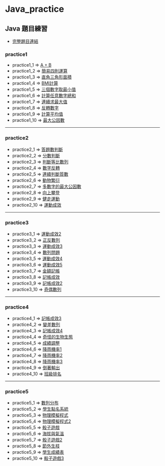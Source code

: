 # Java_practice
## Java 題目練習
* [完整題目連結](http://engineertraining.programmer101.org/problem)

### practice1
* practice1_1 => [A + B](http://engineertraining.programmer101.org/problem/ot0001)
* practice1_2 => [簡易四則運算](http://engineertraining.programmer101.org/problem/ot0002)
* practice1_3 => [直角三角形面積](http://engineertraining.programmer101.org/problem/ot0003)
* practice1_4 => [BMI計算](http://engineertraining.programmer101.org/problem/ot0004)
* practice1_5 => [三個數字取最小值](http://engineertraining.programmer101.org/problem/ot0005)
* practice1_6 => [計算任意數字總和](http://engineertraining.programmer101.org/problem/ot0006)
* practice1_7 => [連續求最大值](http://engineertraining.programmer101.org/problem/ot0007)
* practice1_8 => [反轉數字](http://engineertraining.programmer101.org/problem/ot0008)
* practice1_9 => [計算平均值](http://engineertraining.programmer101.org/problem/ot0009)
* practice1_10 => [最大公因數](http://engineertraining.programmer101.org/problem/ot0010)

---

### practice2
* practice2_1 => [答題數判斷](http://engineertraining.programmer101.org/problem/st101)
* practice2_2 => [分數判斷](http://engineertraining.programmer101.org/problem/st102)
* practice2_3 => [判斷等比數列](http://engineertraining.programmer101.org/problem/st103)
* practice2_4 => [數字反轉](http://engineertraining.programmer101.org/problem/st104)
* practice2_5 => [連續判斷質數](http://engineertraining.programmer101.org/problem/st105)
* practice2_6 => [動物繁衍](http://engineertraining.programmer101.org/problem/st106)
* practice2_7 => [多數字的最大公因數](http://engineertraining.programmer101.org/problem/st107)
* practice2_8 => [向上攀登](http://engineertraining.programmer101.org/problem/st108)
* practice2_9 => [健走運動](http://engineertraining.programmer101.org/problem/ft7101)
* practice2_10 => [運動成效](http://engineertraining.programmer101.org/problem/ft7102)

---

### practice3
* practice3_1 => [運動成效2](http://engineertraining.programmer101.org/problem/ft7103)
* practice3_2 => [正反數列](http://engineertraining.programmer101.org/problem/ft7104)
* practice3_3 => [運動成效3](http://engineertraining.programmer101.org/problem/ft7105)
* practice3_4 => [數列問題](http://engineertraining.programmer101.org/problem/ft7106)
* practice3_5 => [運動成效4](http://engineertraining.programmer101.org/problem/ft7107)
* practice3_6 => [運動成效5](http://engineertraining.programmer101.org/problem/ft7108)
* practice3_7 => [金額記帳](http://engineertraining.programmer101.org/problem/ft7201)
* practice3_8 => [記帳成效](http://engineertraining.programmer101.org/problem/ft7202)
* practice3_9 => [記帳成效2](http://engineertraining.programmer101.org/problem/ft7203)
* practice3_10 => [奇偶數列](http://engineertraining.programmer101.org/problem/ft7204)

---

### practice4
* practice4_1 => [記帳成效3](http://engineertraining.programmer101.org/problem/ft7205)
* practice4_2 => [變差數列](http://engineertraining.programmer101.org/problem/ft7206)
* practice4_3 => [記帳成效4](http://engineertraining.programmer101.org/problem/ft7207)
* practice4_4 => [奇怪的生物生態](http://engineertraining.programmer101.org/problem/ft7208)
* practice4_5 => [成績調整](http://engineertraining.programmer101.org/problem/st201)
* practice4_6 => [降雨機率1](http://engineertraining.programmer101.org/problem/st202)
* practice4_7 => [降雨機率2](http://engineertraining.programmer101.org/problem/st203)
* practice4_8 => [降雨機率3](http://engineertraining.programmer101.org/problem/st204)
* practice4_9 => [倒著輸出](http://engineertraining.programmer101.org/problem/st205)
* practice4_10 => [班級排名](http://engineertraining.programmer101.org/problem/st206)

---

### practice5
* practice5_1 => [數列分布](http://engineertraining.programmer101.org/problem/st207)
* practice5_2 => [學生點名系統](http://engineertraining.programmer101.org/problem/st208)
* practice5_3 => [物理模擬程式](http://engineertraining.programmer101.org/problem/ft8101)
* practice5_4 => [物理模擬程式2](http://engineertraining.programmer101.org/problem/ft8102)
* practice5_5 => [骰子遊戲](http://engineertraining.programmer101.org/problem/ft8103)
* practice5_6 => [海拔與氣溫](http://engineertraining.programmer101.org/problem/ft8104)
* practice5_7 => [骰子遊戲2](http://engineertraining.programmer101.org/problem/ft8105)
* practice5_8 => [節外生枝](http://engineertraining.programmer101.org/problem/ft8106)
* practice5_9 => [學生成績表](http://engineertraining.programmer101.org/problem/ft8107)
* practice5_10 => [骰子遊戲3](http://engineertraining.programmer101.org/problem/ft8108)
